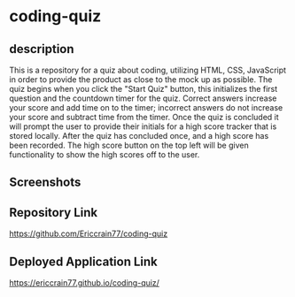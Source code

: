 # coding-quiz

## description
This is a repository for a quiz about coding, utilizing HTML, CSS, JavaScript in order to provide the product as close to the mock up as possible. The quiz begins when you click the "Start Quiz" button, this initializes the first question and the countdown timer for the quiz. Correct answers increase your score and add time on to the timer; incorrect answers do not increase your score and subtract time from the timer. Once the quiz is concluded it will prompt the user to provide their initials for a high score tracker that is stored locally. After the quiz has concluded once, and a high score has been recorded. The high score button on the top left will be given functionality to show the high scores off to the user.

## Screenshots

## Repository Link
https://github.com/Ericcrain77/coding-quiz

## Deployed Application Link
https://ericcrain77.github.io/coding-quiz/